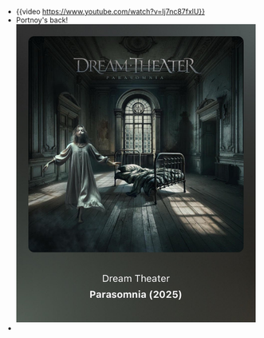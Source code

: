 - {{video https://www.youtube.com/watch?v=Ij7nc87fxlU}}
- Portnoy's back!
  ![GjIQ32SbIAUu8Gi.jpg](../assets/GjIQ32SbIAUu8Gi_1738878575502_0.jpg)
-